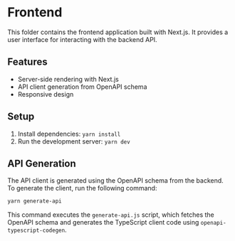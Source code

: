 # Frontend

This folder contains the frontend application built with Next.js. It provides a user interface for interacting with the backend API.

## Features
- Server-side rendering with Next.js
- API client generation from OpenAPI schema
- Responsive design

## Setup
1. Install dependencies: `yarn install`
2. Run the development server: `yarn dev`

## API Generation
The API client is generated using the OpenAPI schema from the backend. To generate the client, run the following command:

```bash
yarn generate-api
```

This command executes the `generate-api.js` script, which fetches the OpenAPI schema and generates the TypeScript client code using `openapi-typescript-codegen`.
